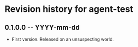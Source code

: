 # Revision history for agent-test

## 0.1.0.0 -- YYYY-mm-dd

* First version. Released on an unsuspecting world.
